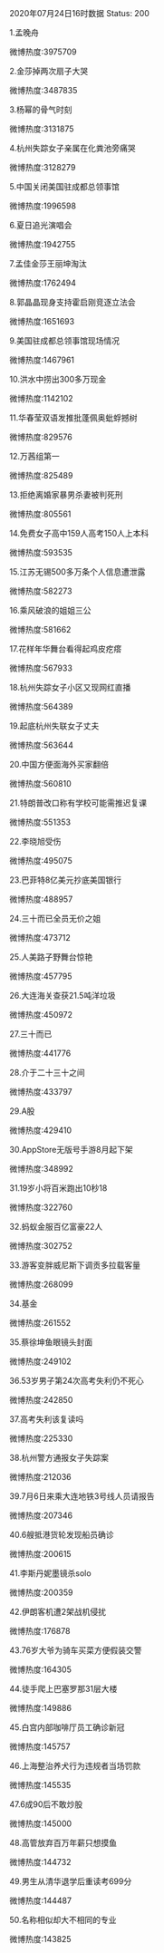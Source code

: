 2020年07月24日16时数据
Status: 200

1.孟晚舟

微博热度:3975709

2.金莎掉两次扇子大哭

微博热度:3487835

3.杨幂的骨气时刻

微博热度:3131875

4.杭州失踪女子亲属在化粪池旁痛哭

微博热度:3128279

5.中国关闭美国驻成都总领事馆

微博热度:1996598

6.夏日追光演唱会

微博热度:1942755

7.孟佳金莎王丽坤淘汰

微博热度:1762494

8.郭晶晶现身支持霍启刚竞逐立法会

微博热度:1651693

9.美国驻成都总领事馆现场情况

微博热度:1467961

10.洪水中捞出300多万现金

微博热度:1142102

11.华春莹双语发推批蓬佩奥蚍蜉撼树

微博热度:829576

12.万茜组第一

微博热度:825489

13.拒绝离婚家暴男杀妻被判死刑

微博热度:805561

14.免费女子高中159人高考150人上本科

微博热度:593535

15.江苏无锡500多万条个人信息遭泄露

微博热度:582273

16.乘风破浪的姐姐三公

微博热度:581662

17.花样年华舞台看得起鸡皮疙瘩

微博热度:567933

18.杭州失踪女子小区又现网红直播

微博热度:564389

19.起底杭州失联女子丈夫

微博热度:563644

20.中国方便面海外买家翻倍

微博热度:560810

21.特朗普改口称有学校可能需推迟复课

微博热度:551353

22.李晓旭受伤

微博热度:495075

23.巴菲特8亿美元抄底美国银行

微博热度:488957

24.三十而已全员无价之姐

微博热度:473712

25.人美路子野舞台惊艳

微博热度:457795

26.大连海关查获21.5吨洋垃圾

微博热度:450972

27.三十而已

微博热度:441776

28.介于二十三十之间

微博热度:433797

29.A股

微博热度:429410

30.AppStore无版号手游8月起下架

微博热度:348992

31.19岁小将百米跑出10秒18

微博热度:322760

32.蚂蚁金服百亿富豪22人

微博热度:302752

33.游客变胖威尼斯下调贡多拉载客量

微博热度:268099

34.基金

微博热度:261552

35.蔡徐坤鱼眼镜头封面

微博热度:249102

36.53岁男子第24次高考失利仍不死心

微博热度:242850

37.高考失利该复读吗

微博热度:225330

38.杭州警方通报女子失踪案

微博热度:212036

39.7月6日来乘大连地铁3号线人员请报告

微博热度:207346

40.6艘抵港货轮发现船员确诊

微博热度:200615

41.李斯丹妮墨镜杀solo

微博热度:200359

42.伊朗客机遭2架战机侵扰

微博热度:176878

43.76岁大爷为骑车买菜方便假装交警

微博热度:164305

44.徒手爬上巴塞罗那31层大楼

微博热度:149886

45.白宫内部咖啡厅员工确诊新冠

微博热度:145757

46.上海整治养犬行为违规者当场罚款

微博热度:145535

47.6成90后不敢炒股

微博热度:145000

48.高管放弃百万年薪只想摸鱼

微博热度:144732

49.男生从清华退学后重读考699分

微博热度:144487

50.名称相似却大不相同的专业

微博热度:143825

